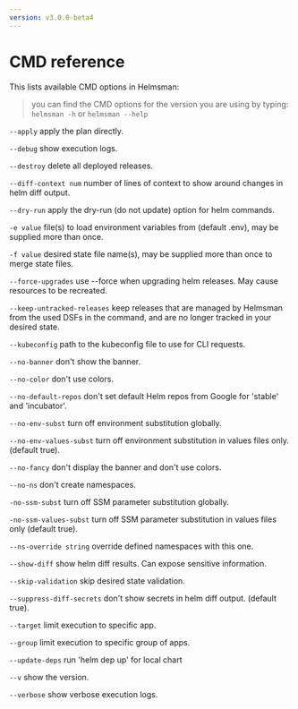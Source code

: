 ```yaml
---
version: v3.0.0-beta4
---
```


# CMD reference

This lists available CMD options in Helmsman:

> you can find the CMD options for the version you are using by typing: `helmsman -h` or `helmsman --help`

  `--apply`
        apply the plan directly.

  `--debug`
        show execution logs.

  `--destroy`
        delete all deployed releases.

  `--diff-context num`
        number of lines of context to show around changes in helm diff output.

  `--dry-run`
        apply the dry-run (do not update) option for helm commands.

  `-e value`
        file(s) to load environment variables from (default .env), may be supplied more than once.

  `-f value`
        desired state file name(s), may be supplied more than once to merge state files.

  `--force-upgrades`
        use --force when upgrading helm releases. May cause resources to be recreated.

  `--keep-untracked-releases`
        keep releases that are managed by Helmsman from the used DSFs in the command, and are no longer tracked in your desired state.

  `--kubeconfig`
        path to the kubeconfig file to use for CLI requests.

  `--no-banner`
        don't show the banner.

  `--no-color`
        don't use colors.

  `--no-default-repos`
        don't set default Helm repos from Google for 'stable' and 'incubator'.

  `--no-env-subst`
        turn off environment substitution globally.

  `--no-env-values-subst`
        turn off environment substitution in values files only. (default true).

  `--no-fancy`
        don't display the banner and don't use colors.

  `--no-ns`
        don't create namespaces.

  `-no-ssm-subst`
        turn off SSM parameter substitution globally.

  `-no-ssm-values-subst`
        turn off SSM parameter substitution in values files only (default true).

  `--ns-override string`
        override defined namespaces with this one.

  `--show-diff`
        show helm diff results. Can expose sensitive information.

  `--skip-validation`
        skip desired state validation.

  `--suppress-diff-secrets`
        don't show secrets in helm diff output. (default true).

  `--target`
        limit execution to specific app.

  `--group`
        limit execution to specific group of apps.

  `--update-deps`
        run 'helm dep up' for local chart

  `--v`    show the version.

  `--verbose`
        show verbose execution logs.
